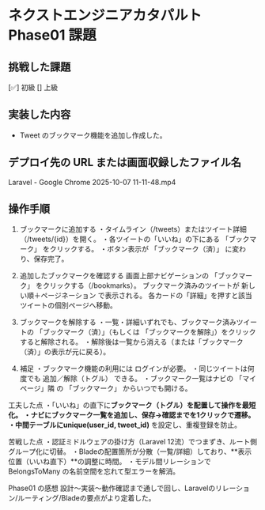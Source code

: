 # ネクストエンジニアカタパルト Phase01 課題

## 挑戦した課題

[✅] 初級
[] 上級

## 実装した内容

- Tweet のブックマーク機能を追加し作成した。

## デプロイ先の URL または画面収録したファイル名

Laravel - Google Chrome 2025-10-07 11-11-48.mp4

## 操作手順

1. ブックマークに追加する
・タイムライン（/tweets）またはツイート詳細（/tweets/{id}）を開く。
・各ツイートの「いいね」の下にある 「ブックマーク」 をクリックする。
・ボタン表示が 「ブックマーク（済）」 に変わり、保存完了。

2. 追加したブックマークを確認する
画面上部ナビゲーションの 「ブックマーク」 をクリックする（/bookmarks）。
ブックマーク済みのツイートが 新しい順＋ページネーション で表示される。
各カードの「詳細」を押すと該当ツイートの個別ページへ移動。

3. ブックマークを解除する
・一覧・詳細いずれでも、ブックマーク済みツイートの 「ブックマーク（済）」（もしくは 「ブックマークを解除」）をクリックすると解除される。
・解除後は一覧から消える（または「ブックマーク（済）」の表示が元に戻る）。

4. 補足
・ブックマーク機能の利用には ログインが必要。
・同じツイートは何度でも 追加／解除（トグル） できる。
・ブックマーク一覧はナビの 「マイページ」隣 の 「ブックマーク」 からいつでも開ける。

工夫した点
・「いいね」の直下に**ブックマーク（トグル）**を配置して操作を最短化。
・ナビにブックマーク一覧を追加し、保存→確認までを1クリックで遷移。
・中間テーブルに**unique(user_id, tweet_id)** を設定し、重複登録を防止。

苦戦した点
・認証ミドルウェアの掛け方（Laravel 12流）でつまずき、ルート側グループ化に切替。
・Bladeの配置箇所が分散（一覧/詳細）しており、**表示位置（いいね直下）**の調整に時間。
・モデル間リレーションで BelongsToMany の名前空間を忘れて型エラーを解消。

Phase01 の感想
設計～実装～動作確認まで通しで回し、Laravelのリレーション/ルーティング/Bladeの要点がより定着した。

